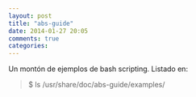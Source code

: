 ```yaml
---
layout: post
title: "abs-guide"
date: 2014-01-27 20:05
comments: true
categories: 
---
```

Un montón de ejemplos de bash scripting. Listado en:

>$ ls /usr/share/doc/abs-guide/examples/

